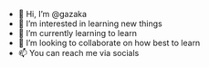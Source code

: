 - 👋 Hi, I’m @gazaka
- 👀 I’m interested in learning new things
- 🌱 I’m currently learning to learn
- 💞️ I’m looking to collaborate on how best to learn
- 📫 You can reach me via socials

<!---
gazaka/gazaka is a ✨ special ✨ repository because its `README.md` (this file) appears on your GitHub profile.
You can click the Preview link to take a look at your changes.
--->
